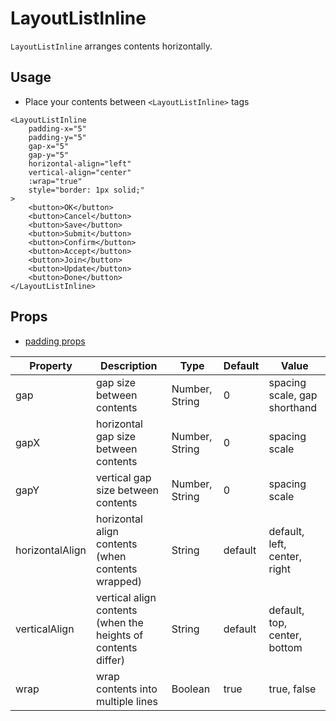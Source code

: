 # LayoutListInline

`LayoutListInline` arranges contents horizontally.

<Doc-LayoutListInlineDoc />

## Usage

- Place your contents between `<LayoutListInline>` tags

```vue live
<LayoutListInline
	padding-x="5"
	padding-y="5"
	gap-x="5"
	gap-y="5"
	horizontal-align="left"
	vertical-align="center"
	:wrap="true"
	style="border: 1px solid;"
>
	<button>OK</button>
	<button>Cancel</button>
	<button>Save</button>
	<button>Submit</button>
	<button>Confirm</button>
	<button>Accept</button>
	<button>Join</button>
	<button>Update</button>
	<button>Done</button>
</LayoutListInline>
```

## Props
- [padding props](/components/#padding-props)

| Property | Description | Type | Default | Value |
| --- | --- | --- | --- | --- |
| gap | gap size between contents | Number, String | 0 | spacing scale, gap shorthand |
| gapX | horizontal gap size between contents | Number, String | 0 | spacing scale |
| gapY | vertical gap size between contents | Number, String | 0 | spacing scale |
| horizontalAlign | horizontal align contents (when contents wrapped) | String | default | default, left, center, right |
| verticalAlign | vertical align contents (when the heights of contents differ) | String | default | default, top, center, bottom |
| wrap | wrap contents into multiple lines | Boolean | true | true, false |
